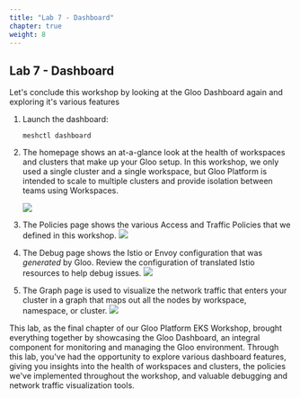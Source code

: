 ```yaml
---
title: "Lab 7 - Dashboard"
chapter: true
weight: 8
---
```


## Lab 7 - Dashboard

Let's conclude this workshop by looking at the Gloo Dashboard again and exploring it's various features

1. Launch the dashboard:
  
     ```
     meshctl dashboard
     ```
  
2. The homepage shows an at-a-glance look at the health of workspaces and clusters that make up your Gloo setup. In this workshop, we only used a single cluster and a single workspace, but Gloo Platform is intended to scale to multiple clusters and provide isolation between teams using Workspaces. 

   ![](/images/dashboard-home.png)

3. The Policies page shows the various Access and Traffic Policies that we defined in this workshop.
   ![](/images/dashboard-policy.png)

4. The Debug page shows the Istio or Envoy configuration that was _generated_ by Gloo. Review the configuration of translated Istio resources to help debug issues.
   ![](/images/dashboard-debug.png)

5. The Graph page is used to visualize the network traffic that enters your cluster in a graph that maps out all the nodes by workspace, namespace, or cluster.
   ![](/images/dashboard-graph.png)

This lab, as the final chapter of our Gloo Platform EKS Workshop, brought everything together by showcasing the Gloo Dashboard, an integral component for monitoring and managing the Gloo environment. Through this lab, you've had the opportunity to explore various dashboard features, giving you insights into the health of workspaces and clusters, the policies we've implemented throughout the workshop, and valuable debugging and network traffic visualization tools.

